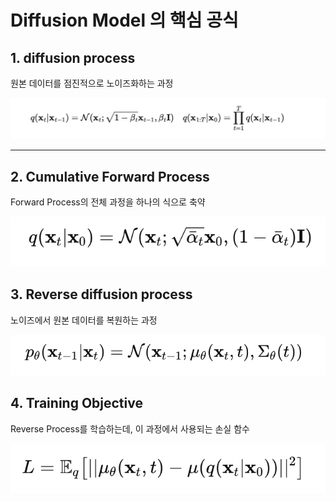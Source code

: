 # Diffusion Model 의 핵심 공식

## 1. diffusion process
원본 데이터를 점진적으로 노이즈화하는 과정

![alt text](image/image05.png)


---

## 2. Cumulative Forward Process
Forward Process의 전체 과정을 하나의 식으로 축약

![alt text](image/image06.png)


## 3. Reverse diffusion process
노이즈에서 원본 데이터를 복원하는 과정

![alt text](image/image07.png)


## 4. Training Objective
Reverse Process를 학습하는데, 이 과정에서 사용되는 손실 함수

![alt text](image/image08.png)

